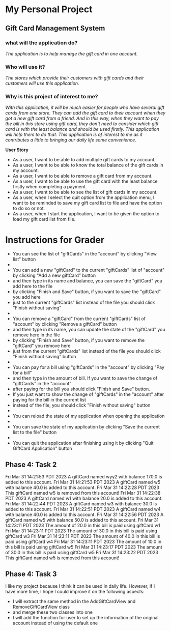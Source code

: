 # My Personal Project

## Gift Card Management System

### what will the application do?
*The application is to help manage the gift card in one account.*

### Who will use it?
*The stores which provide their customers with gift cards and their customers will use this application.*

### Why is this project of interest to me?
*With this application, it will be much easier for people who have several gift cards from one store. 
They can add the gift card to their account when they got a new gift card from a friend. And in this way,
when they want to pay the bill in this store using gift card, they don't need to consider which gift card 
is with the least balance and should be used firstly. This application will help them to do that. This 
application is of interest to me as it contributes a little to bringing our daily life some convenience.*

**User Story**
- As a user, I want to be able to add multiple gift cards to my account.
- As a user, I want to be able to know the total balance of the gift cards in my account.
- As a user, I want to be able to remove a gift card from my account.
- As a user, I want to be able to use the gift card with the least balance firstly when completing a payment.
- As a user, I want to be able to see the list of gift cards in my account.
- As a user, when I select the quit option from the application menu, I want to be reminded to save my gift card list 
to file and have the option to do so or not. 
- As a user, when I start the application, I want to be given the option to load my gift card list from file.

# Instructions for Grader

- You can see the list of "giftCards" in the "account" by clicking "View list" button
- 
- You can add a new "giftCard" to the current "giftCards" list of "account" by clicking "Add a new giftCard" button
- and then type in its name and balance, you can save the "giftCard" you add here to the file 
- by clicking "Finish and Save" button, if you want to save the "giftCard" you add here 
- just to the current "giftCards" list instead of the file you should click "Finish without saving"
- 
- You can remove a "giftCard" from the current "giftCards" list of "account" by clicking "Remove a giftCard" button 
- and then type in its name, you can update the state of the "giftCard" you remove here in the file
- by clicking "Finish and Save" button, if you want to remove the "giftCard" you remove here
- just from the current "giftCards" list instead of the file you should click "Finish without saving" button
- 
- You can pay for a bill using "giftCards" in the "account" by clicking "Pay for a bill" 
- and then type in the amount of bill. If you want to save the change of "giftCards" in the "account" 
- after paying for the bill you should click "Finish and Save" button.
- If you just want to show the change of "giftCards" in the "account" after paying for the bill in the current list
- instead of the file, you should click "Finish without saving" button
- 
- You can reload the state of my application when opening the application
- 
- You can save the state of my application by clicking "Save the current list to the file" button
- 
- You can quit the application after finishing using it by clicking "Quit GiftCard Application" button

## Phase 4: Task 2
Fri Mar 31 14:21:53 PDT 2023
A giftCard named wyy2 with balance 170.0 is added to this account.
Fri Mar 31 14:21:53 PDT 2023
A giftCard named w5 with balance 40.0 is added to this account.
Fri Mar 31 14:22:28 PDT 2023
This giftCard named w5 is removed from this account!
Fri Mar 31 14:22:38 PDT 2023
A giftCard named w1 with balance 20.0 is added to this account.
Fri Mar 31 14:22:44 PDT 2023
A giftCard named w3 with balance 30.0 is added to this account.
Fri Mar 31 14:22:51 PDT 2023
A giftCard named w4 with balance 40.0 is added to this account.
Fri Mar 31 14:22:56 PDT 2023
A giftCard named w5 with balance 50.0 is added to this account.
Fri Mar 31 14:23:11 PDT 2023
The amount of 20.0 in this bill is paid using giftCard w1
Fri Mar 31 14:23:11 PDT 2023
The amount of 30.0 in this bill is paid using giftCard w3
Fri Mar 31 14:23:11 PDT 2023
The amount of 40.0 in this bill is paid using giftCard w4
Fri Mar 31 14:23:11 PDT 2023
The amount of 10.0 in this bill is paid using giftCard w5
Fri Mar 31 14:23:17 PDT 2023
The amount of 30.0 in this bill is paid using giftCard w5
Fri Mar 31 14:23:22 PDT 2023
This giftCard named w5 is removed from this account!

## Phase 4: Task 3
I like my project because I think it can be used in daily life. 
However, if I have more time, I hope I could improve it on the following aspects:
- I will extract the same method in the AddGiftCardView and RemoveGiftCardView class
- and merge these two classes into one
- I will add the function for user to set up the information of the original account instead of using the default one